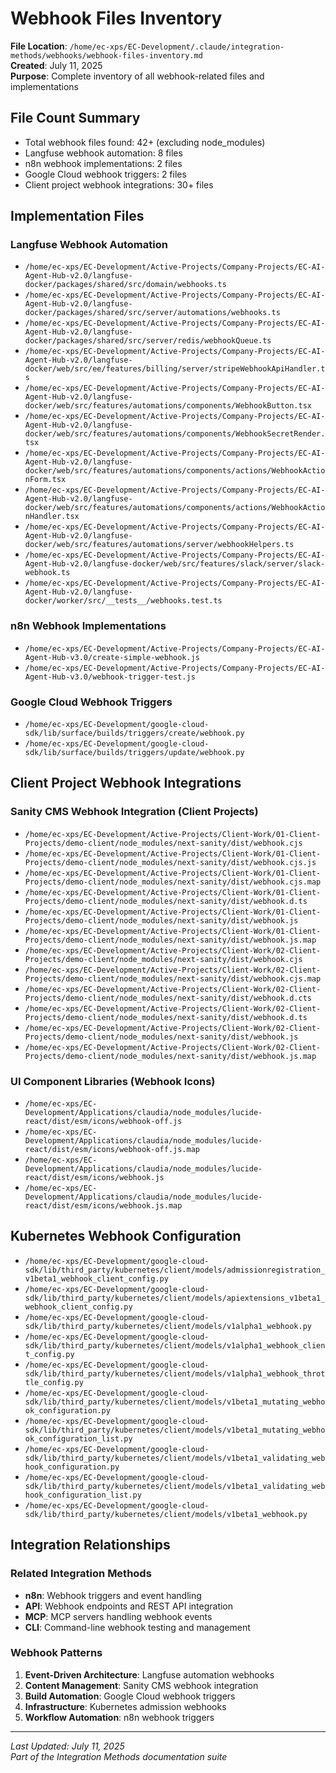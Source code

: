# Webhook Files Inventory

**File Location**: `/home/ec-xps/EC-Development/.claude/integration-methods/webhooks/webhook-files-inventory.md`  
**Created**: July 11, 2025  
**Purpose**: Complete inventory of all webhook-related files and implementations

## File Count Summary
- Total webhook files found: 42+ (excluding node_modules)
- Langfuse webhook automation: 8 files
- n8n webhook implementations: 2 files
- Google Cloud webhook triggers: 2 files
- Client project webhook integrations: 30+ files

## Implementation Files

### Langfuse Webhook Automation
- `/home/ec-xps/EC-Development/Active-Projects/Company-Projects/EC-AI-Agent-Hub-v2.0/langfuse-docker/packages/shared/src/domain/webhooks.ts`
- `/home/ec-xps/EC-Development/Active-Projects/Company-Projects/EC-AI-Agent-Hub-v2.0/langfuse-docker/packages/shared/src/server/automations/webhooks.ts`
- `/home/ec-xps/EC-Development/Active-Projects/Company-Projects/EC-AI-Agent-Hub-v2.0/langfuse-docker/packages/shared/src/server/redis/webhookQueue.ts`
- `/home/ec-xps/EC-Development/Active-Projects/Company-Projects/EC-AI-Agent-Hub-v2.0/langfuse-docker/web/src/ee/features/billing/server/stripeWebhookApiHandler.ts`
- `/home/ec-xps/EC-Development/Active-Projects/Company-Projects/EC-AI-Agent-Hub-v2.0/langfuse-docker/web/src/features/automations/components/WebhookButton.tsx`
- `/home/ec-xps/EC-Development/Active-Projects/Company-Projects/EC-AI-Agent-Hub-v2.0/langfuse-docker/web/src/features/automations/components/WebhookSecretRender.tsx`
- `/home/ec-xps/EC-Development/Active-Projects/Company-Projects/EC-AI-Agent-Hub-v2.0/langfuse-docker/web/src/features/automations/components/actions/WebhookActionForm.tsx`
- `/home/ec-xps/EC-Development/Active-Projects/Company-Projects/EC-AI-Agent-Hub-v2.0/langfuse-docker/web/src/features/automations/components/actions/WebhookActionHandler.tsx`
- `/home/ec-xps/EC-Development/Active-Projects/Company-Projects/EC-AI-Agent-Hub-v2.0/langfuse-docker/web/src/features/automations/server/webhookHelpers.ts`
- `/home/ec-xps/EC-Development/Active-Projects/Company-Projects/EC-AI-Agent-Hub-v2.0/langfuse-docker/web/src/features/slack/server/slack-webhook.ts`
- `/home/ec-xps/EC-Development/Active-Projects/Company-Projects/EC-AI-Agent-Hub-v2.0/langfuse-docker/worker/src/__tests__/webhooks.test.ts`

### n8n Webhook Implementations
- `/home/ec-xps/EC-Development/Active-Projects/Company-Projects/EC-AI-Agent-Hub-v3.0/create-simple-webhook.js`
- `/home/ec-xps/EC-Development/Active-Projects/Company-Projects/EC-AI-Agent-Hub-v3.0/webhook-trigger-test.js`

### Google Cloud Webhook Triggers
- `/home/ec-xps/EC-Development/google-cloud-sdk/lib/surface/builds/triggers/create/webhook.py`
- `/home/ec-xps/EC-Development/google-cloud-sdk/lib/surface/builds/triggers/update/webhook.py`

## Client Project Webhook Integrations

### Sanity CMS Webhook Integration (Client Projects)
- `/home/ec-xps/EC-Development/Active-Projects/Client-Work/01-Client-Projects/demo-client/node_modules/next-sanity/dist/webhook.cjs`
- `/home/ec-xps/EC-Development/Active-Projects/Client-Work/01-Client-Projects/demo-client/node_modules/next-sanity/dist/webhook.cjs.js`
- `/home/ec-xps/EC-Development/Active-Projects/Client-Work/01-Client-Projects/demo-client/node_modules/next-sanity/dist/webhook.cjs.map`
- `/home/ec-xps/EC-Development/Active-Projects/Client-Work/01-Client-Projects/demo-client/node_modules/next-sanity/dist/webhook.d.ts`
- `/home/ec-xps/EC-Development/Active-Projects/Client-Work/01-Client-Projects/demo-client/node_modules/next-sanity/dist/webhook.js`
- `/home/ec-xps/EC-Development/Active-Projects/Client-Work/01-Client-Projects/demo-client/node_modules/next-sanity/dist/webhook.js.map`
- `/home/ec-xps/EC-Development/Active-Projects/Client-Work/02-Client-Projects/demo-client/node_modules/next-sanity/dist/webhook.cjs`
- `/home/ec-xps/EC-Development/Active-Projects/Client-Work/02-Client-Projects/demo-client/node_modules/next-sanity/dist/webhook.cjs.map`
- `/home/ec-xps/EC-Development/Active-Projects/Client-Work/02-Client-Projects/demo-client/node_modules/next-sanity/dist/webhook.d.cts`
- `/home/ec-xps/EC-Development/Active-Projects/Client-Work/02-Client-Projects/demo-client/node_modules/next-sanity/dist/webhook.d.ts`
- `/home/ec-xps/EC-Development/Active-Projects/Client-Work/02-Client-Projects/demo-client/node_modules/next-sanity/dist/webhook.js`
- `/home/ec-xps/EC-Development/Active-Projects/Client-Work/02-Client-Projects/demo-client/node_modules/next-sanity/dist/webhook.js.map`

### UI Component Libraries (Webhook Icons)
- `/home/ec-xps/EC-Development/Applications/claudia/node_modules/lucide-react/dist/esm/icons/webhook-off.js`
- `/home/ec-xps/EC-Development/Applications/claudia/node_modules/lucide-react/dist/esm/icons/webhook-off.js.map`
- `/home/ec-xps/EC-Development/Applications/claudia/node_modules/lucide-react/dist/esm/icons/webhook.js`
- `/home/ec-xps/EC-Development/Applications/claudia/node_modules/lucide-react/dist/esm/icons/webhook.js.map`

## Kubernetes Webhook Configuration
- `/home/ec-xps/EC-Development/google-cloud-sdk/lib/third_party/kubernetes/client/models/admissionregistration_v1beta1_webhook_client_config.py`
- `/home/ec-xps/EC-Development/google-cloud-sdk/lib/third_party/kubernetes/client/models/apiextensions_v1beta1_webhook_client_config.py`
- `/home/ec-xps/EC-Development/google-cloud-sdk/lib/third_party/kubernetes/client/models/v1alpha1_webhook.py`
- `/home/ec-xps/EC-Development/google-cloud-sdk/lib/third_party/kubernetes/client/models/v1alpha1_webhook_client_config.py`
- `/home/ec-xps/EC-Development/google-cloud-sdk/lib/third_party/kubernetes/client/models/v1alpha1_webhook_throttle_config.py`
- `/home/ec-xps/EC-Development/google-cloud-sdk/lib/third_party/kubernetes/client/models/v1beta1_mutating_webhook_configuration.py`
- `/home/ec-xps/EC-Development/google-cloud-sdk/lib/third_party/kubernetes/client/models/v1beta1_mutating_webhook_configuration_list.py`
- `/home/ec-xps/EC-Development/google-cloud-sdk/lib/third_party/kubernetes/client/models/v1beta1_validating_webhook_configuration.py`
- `/home/ec-xps/EC-Development/google-cloud-sdk/lib/third_party/kubernetes/client/models/v1beta1_validating_webhook_configuration_list.py`
- `/home/ec-xps/EC-Development/google-cloud-sdk/lib/third_party/kubernetes/client/models/v1beta1_webhook.py`

## Integration Relationships

### Related Integration Methods
- **n8n**: Webhook triggers and event handling
- **API**: Webhook endpoints and REST API integration
- **MCP**: MCP servers handling webhook events  
- **CLI**: Command-line webhook testing and management

### Webhook Patterns
1. **Event-Driven Architecture**: Langfuse automation webhooks
2. **Content Management**: Sanity CMS webhook integration
3. **Build Automation**: Google Cloud webhook triggers
4. **Infrastructure**: Kubernetes admission webhooks
5. **Workflow Automation**: n8n webhook triggers

---

*Last Updated: July 11, 2025*  
*Part of the Integration Methods documentation suite*